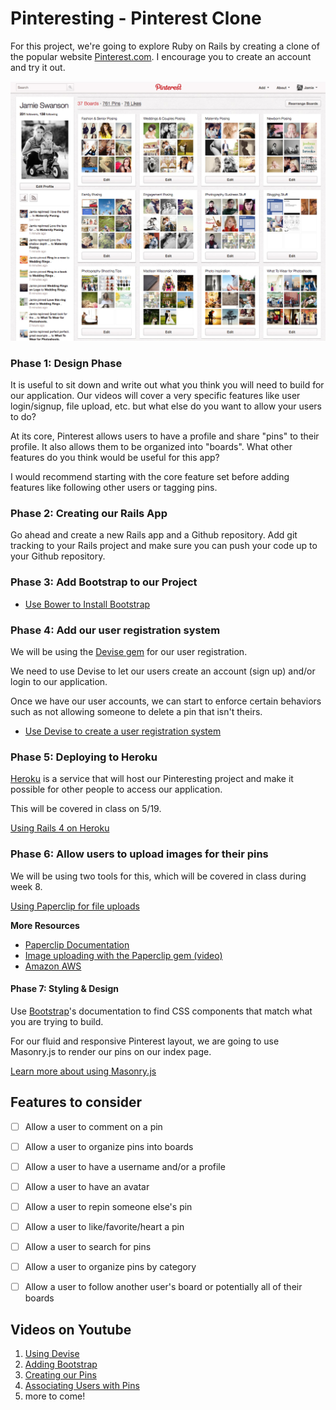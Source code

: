 # Pinteresting - Pinterest Clone

For this project, we're going to explore Ruby on Rails by creating a clone of the popular website [Pinterest.com](http://pinterest.com). I encourage you to create an account and try it out.

![pinterest](./images/pinterest.jpg)

### Phase 1: Design Phase
It is useful to sit down and write out what you think you will need to build for our application. Our videos will cover a very specific features like user login/signup, file upload, etc. but what else do you want to allow your users to do?

At its core, Pinterest allows users to have a profile and share "pins" to their profile. It also allows them to be organized into "boards". What other features do you think would be useful for this app?

I would recommend starting with the core feature set before adding features like following other users or tagging pins.

### Phase 2: Creating our Rails App

Go ahead and create a new Rails app and a Github repository. Add git tracking to your Rails project and make sure you can push your code up to your Github repository.

### Phase 3: Add Bootstrap to our Project
* [Use Bower to Install Bootstrap](./bootstrap.md)

### Phase 4: Add our user registration system

We will be using the [Devise gem](https://github.com/plataformatec/devise) for our user registration.

We need to use Devise to let our users create an account (sign up) and/or login to our application.

Once we have our user accounts, we can start to enforce certain behaviors such as not allowing someone to delete a pin that isn't theirs.

* [Use Devise to create a user registration system](./devise.md)

### Phase 5: Deploying to Heroku
[Heroku](http://heroku.com) is a service that will host our Pinteresting project and make it possible for other people to access our application.

This will be covered in class on 5/19.

[Using Rails 4 on Heroku](./heroku.md)

### Phase 6: Allow users to upload images for their pins
We will be using two tools for this, which will be covered in class during week 8.

[Using Paperclip for file uploads](./paperclip.md)

**More Resources**
  * [Paperclip Documentation](https://github.com/thoughtbot/paperclip)
  * [Image uploading with the Paperclip gem (video)](https://www.youtube.com/watch?v=Z5W-Y3aROVE)
  * [Amazon AWS](http://aws.amazon.com)


#### Phase 7: Styling & Design

Use [Bootstrap](http://getbootstrap.com/)'s documentation to find CSS components that match what you are trying to build.

For our fluid and responsive Pinterest layout, we are going to use Masonry.js to render our pins on our index page.

[Learn more about using Masonry.js](https://github.com/rcacademy/pinteresting/blob/master/masonry.md)

## Features to consider

- [ ] Allow a user to comment on a pin
- [ ] Allow a user to organize pins into boards
- [ ] Allow a user to have a username and/or a profile
- [ ] Allow a user to have an avatar
- [ ] Allow a user to repin someone else's pin
- [ ] Allow a user to like/favorite/heart a pin
- [ ] Allow a user to search for pins
- [ ] Allow a user to organize pins by category
- [ ] Allow a user to follow another user's board or potentially all of their boards


## Videos on Youtube
1. [Using Devise](https://www.youtube.com/watch?v=qV9JFO7k-Dk)
2. [Adding Bootstrap](https://www.youtube.com/watch?v=K17A1ky8HeA)
3. [Creating our Pins](https://www.youtube.com/watch?v=TBhltBex2ts)
4. [Associating Users with Pins](https://www.youtube.com/watch?v=e5h2zEnX-tw)
5. more to come!
